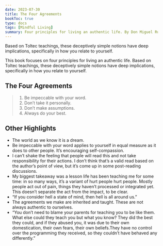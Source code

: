 ```yaml
---
date: 2023-07-30
title: The Four Agreements
bookToc: true
type: docs
tags: [Mindful Living]
summary: Four principles for living an authentic life. By Don Miguel Ruiz.
---
```


Based on Toltec teachings, these deceptively simple notions have deep implications, specifically in how you relate to yourself. 

This book focuses on four principles for living an authentic life. Based on Toltec teachings, these deceptively simple notions have deep implications, specifically in how you relate to yourself.

## The Four Agreements
> 1. Be impeccable with your word.
> 2. Don’t take it personally.
> 3. Don’t make assumptions.
> 4. Always do your best.

## Other Highlights
- The world as we know it is a dream. 
- Be impeccable with your word applies to yourself in equal measure as it does to other people. It’s encouraging self-compassion.
- I can’t shake the feeling that people will read this and not take responsibility for their actions. I don’t think that’s a valid read based on the author’s point of view, but it’s come up in some post-reading discussions.
- My biggest takeaway was a lesson life has been teaching me for some time: in so many ways, it’s a variant of hurt people hurt people. Mostly people act out of pain, things they haven’t processed or integrated yet. This doesn’t separate the act from the impact, to be clear. 
- “If you consider hell a state of mind, then hell is all around us.”
- The agreements we make are inherited and taught. These are not always authentic to ourselves. 
- “You don’t need to blame your parents for teaching you to be like them. What else could they teach you but what you know? They did the best they could, and if they abused you, it was due to their own domestication, their own fears, their own beliefs.They have no control over the programming they received, so they couldn’t have behaved any differently.”


